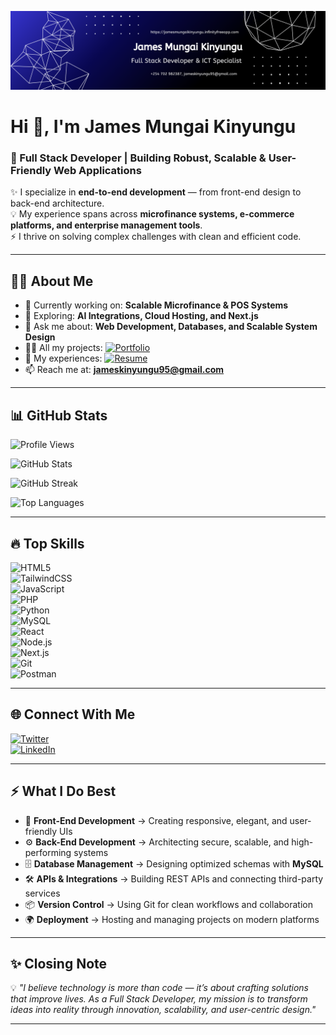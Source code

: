 ![logo](https://github.com/JayMungai-070/JayMungai-070/blob/main/Profile%20LinkedIn%20Banner.png)
# Hi 👋, I'm James Mungai Kinyungu  

### 🚀 Full Stack Developer | Building Robust, Scalable & User-Friendly Web Applications  

✨ I specialize in **end-to-end development** — from front-end design to back-end architecture.  
💡 My experience spans across **microfinance systems, e-commerce platforms, and enterprise management tools**.  
⚡ I thrive on solving complex challenges with clean and efficient code.  

---

## 👨‍💻 About Me  

- 🔭 Currently working on: **Scalable Microfinance & POS Systems**  
- 🌱 Exploring: **AI Integrations, Cloud Hosting, and Next.js**  
- 💬 Ask me about: **Web Development, Databases, and Scalable System Design**  
- 👨‍💻 All my projects: [![Portfolio](https://img.shields.io/badge/Portfolio-Visit-blueviolet?style=for-the-badge)](https://jamesmungaikinyungu.infinityfreeapp.com/portfolio)  
- 📄 My experiences: [![Resume](https://img.shields.io/badge/Resume-Open-brightgreen?style=for-the-badge)](https://jamesmungaikinyungu.infinityfreeapp.com/Resume/index)  
- 📫 Reach me at: **jameskinyungu95@gmail.com**  

---

## 📊 GitHub Stats  

![Profile Views](https://komarev.com/ghpvc/?username=jaymungai-070&label=Visitors&color=blueviolet&style=for-the-badge)  

![GitHub Stats](https://github-readme-stats.vercel.app/api?username=jaymungai-070&show_icons=true&theme=radical&include_all_commits=true&count_private=true&hide_border=true)  

![GitHub Streak](https://github-readme-streak-stats.herokuapp.com/?user=jaymungai-070&theme=radical&hide_border=true)  

![Top Languages](https://github-readme-stats.vercel.app/api/top-langs/?username=jaymungai-070&layout=compact&theme=radical&hide_border=true&langs_count=10)  

---



## 🔥 Top Skills  

![HTML5](https://img.shields.io/badge/HTML5-E34F26?style=for-the-badge&logo=html5&logoColor=white)  
![TailwindCSS](https://img.shields.io/badge/TailwindCSS-06B6D4?style=for-the-badge&logo=tailwindcss&logoColor=white)  
![JavaScript](https://img.shields.io/badge/JavaScript-F7DF1E?style=for-the-badge&logo=javascript&logoColor=black)  
![PHP](https://img.shields.io/badge/PHP-777BB4?style=for-the-badge&logo=php&logoColor=white)  
![Python](https://img.shields.io/badge/Python-3776AB?style=for-the-badge&logo=python&logoColor=white)  
![MySQL](https://img.shields.io/badge/MySQL-4479A1?style=for-the-badge&logo=mysql&logoColor=white)  
![React](https://img.shields.io/badge/React-61DAFB?style=for-the-badge&logo=react&logoColor=black)  
![Node.js](https://img.shields.io/badge/Node.js-339933?style=for-the-badge&logo=nodedotjs&logoColor=white)  
![Next.js](https://img.shields.io/badge/Next.js-000000?style=for-the-badge&logo=nextdotjs&logoColor=white)  
![Git](https://img.shields.io/badge/Git-F05032?style=for-the-badge&logo=git&logoColor=white)  
![Postman](https://img.shields.io/badge/Postman-FF6C37?style=for-the-badge&logo=postman&logoColor=white)  

---

## 🌐 Connect With Me  

[![Twitter](https://img.shields.io/badge/Twitter-%40ya__roto__-1DA1F2?style=for-the-badge&logo=twitter&logoColor=white)](https://x.com/ya_roto_)  
[![LinkedIn](https://img.shields.io/badge/LinkedIn-James%20Mungai%20Kinyungu-0077B5?style=for-the-badge&logo=linkedin&logoColor=white)](https://www.linkedin.com/in/james-kinyungu-6332b6321/)  

---

## ⚡ What I Do Best  

- 🎨 **Front-End Development** → Creating responsive, elegant, and user-friendly UIs  
- ⚙️ **Back-End Development** → Architecting secure, scalable, and high-performing systems  
- 🗄️ **Database Management** → Designing optimized schemas with **MySQL**  
- 🛠️ **APIs & Integrations** → Building REST APIs and connecting third-party services  
- 📦 **Version Control** → Using Git for clean workflows and collaboration  
- 🌍 **Deployment** → Hosting and managing projects on modern platforms  

---

## ✨ Closing Note  

💡 *"I believe technology is more than code — it’s about crafting solutions that improve lives. As a Full Stack Developer, my mission is to transform ideas into reality through innovation, scalability, and user-centric design."*  

---

